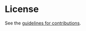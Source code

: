 # License

See the
[guidelines for contributions](https://github.com/mirjak/draft-shmoo-online-meeting/blob/master/CONTRIBUTING.md).
